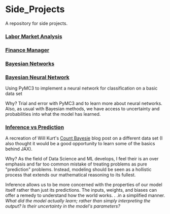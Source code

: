 # Side_Projects

A repository for side projects.

### [Labor Market Analysis](LaborMarket)

### [Finance Manager](FinanceManager)

### [Bayesian Networks](BayesianNetworks)

### [Bayesian Neural Network](Bayesian_NeuralNet.ipynb)

Using PyMC3 to implement a neural network for classification on a basic data set

Why? Trial and error with PyMC3 and to learn more about neural networks. Also, as usual with Bayesian methods, we have access to uncertainty and probabilities into what the model has learned.  

### [Inference vs Prediction](Inference_vs_Prediction)

A recreation of Will Kurt's [Count Bayesie](https://www.countbayesie.com/) blog post on a different data set (I also thought it would be a good opportunity to learn some of the basics behind JAX). 

Why? As the field of Data Science and ML develops, I feel their is an over emphasis and far too common mistake of treating problems as pure "prediction" problems. Instead, modeling should be seen as a hollistic process that extends our mathematical reasoning to its fullest. 

Inference allows us to be more concerned with the properties of our model itself rather than just its predictions. The inputs, weights, and biases can offer a remedy to understand how the world works. . .in a simplified manner. _What did the model actually learn; rather than simply interpreting the output?_ _Is their uncertainty in the model's parameters?_


